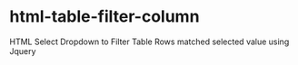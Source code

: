 # html-table-filter-column
HTML Select Dropdown to Filter Table Rows matched selected value using Jquery
